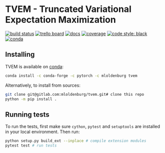 # TVEM - Truncated Variational Expectation Maximization <br>
[![build status](https://img.shields.io/gitlab/pipeline/mloldenburg/tvem.svg?style=flat-square)](https://gitlab.com/mloldenburg/tvem/pipelines)
[![trello board](https://img.shields.io/badge/trello%20board-private-blue.svg?style=flat-square)](https://trello.com/b/EuWTcm4w/tvem-repo)
[![docs](https://img.shields.io/badge/docs-latest-blue.svg?style=flat-square)](https://mloldenburg.gitlab.io/tvem)
[![coverage](https://mloldenburg.gitlab.io/tvem/cov_badge.svg)](https://mloldenburg.gitlab.io/tvem/htmlcov)
[![code style: black](https://img.shields.io/badge/code%20style-black-000000.svg?style=flat-square)](https://github.com/ambv/black)
[![conda](https://anaconda.org/mloldenburg/tvem/badges/installer/conda.svg)](https://anaconda.org/mloldenburg/tvem)

## Installing

TVEM is available on [conda](https://anaconda.org/mloldenburg/tvem):

```bash
conda install -c conda-forge -c pytorch -c mloldenburg tvem
```

Alternatively, to install from sources:

```bash
git clone git@gitlab.com:mloldenburg/tvem.git# clone this repo
python -m pip install .
```

## Running tests

To run the tests, first make sure `cython`, `pytest` and `setuptools` are installed in your local environment.
Then run:

```bash
python setup.py build_ext --inplace # compile extension modules
pytest test # run tests
```
